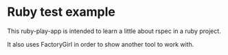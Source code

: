 # Ruby test example

This ruby-play-app is intended to learn a little about rspec in a ruby project. 

It also uses FactoryGirl in order to show another tool to work with. 